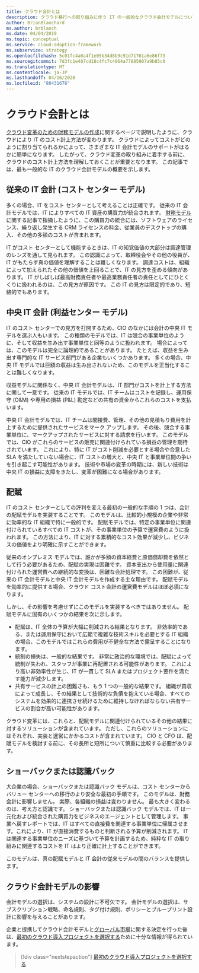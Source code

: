```yaml
---
title: クラウド会計とは
description: クラウド移行への取り組みに伴う IT の一般的なクラウド会計モデルについて、Azure 向けのクラウド導入フレームワークを使用して理解します。
author: BrianBlanchard
ms.author: brblanch
ms.date: 04/04/2019
ms.topic: conceptual
ms.service: cloud-adoption-framework
ms.subservice: strategy
ms.openlocfilehash: 5c01fc4a0a4f1e05b34d8b9c91d71761a6e86f73
ms.sourcegitcommit: 7d3fc1e407cd18c4fc7c4964a77885907a9b85c0
ms.translationtype: HT
ms.contentlocale: ja-JP
ms.lasthandoff: 04/16/2020
ms.locfileid: "80431676"
---
```

<!-- cSpell:ignore CIOs -->

<!-- markdownlint-disable MD026 -->

# <a name="what-is-cloud-accounting"></a>クラウド会計とは

[クラウド変革のための財務モデルの作成](./financial-models.md)に関するページで説明したように、クラウドにより IT のコスト計上方法が変わります。 クラウドによってコストがどのように割り当てられるかによって、さまざまな IT 会計モデルのサポートがはるかに簡単になります。 したがって、クラウド変革の取り組みに着手する前に、クラウドのコスト計上方法を理解しておくことが重要となります。 この記事では、最も一般的な IT のクラウド会計モデルの概要を示します。

## <a name="traditional-it-accounting-cost-center-model"></a>従来の IT 会計 (コスト センター モデル)

多くの場合、IT をコスト センターとして考えることは正確です。 従来の IT 会計モデルでは、IT によりすべての IT 資産の購買力が統合されます。 [財務モデル](./financial-models.md)に関する記事で指摘したように、この購買力の統合には、ソフトウェアのライセンス、繰り返し発生する CRM ライセンスの料金、従業員のデスクトップの購入、その他の多額のコストが含まれます。

IT がコスト センターとして機能するときは、IT の知覚価値の大部分は調達管理のレンズを通して見られます。 この認識によって、取締役会やその他の役員が、IT がもたらす真の価値を理解することは難しくなります。 調達コストは、組織によって加えられたその他の価値を上回ることで、IT の見方を歪める傾向があります。 IT がしばしば最高財務責任者や最高業務責任者の責任としてにひとくくりに扱われるのは、この見方が原因です。 この IT の見方は限定的であり、短絡的でもあります。

## <a name="central-it-accounting-profit-center-model"></a>中央 IT 会計 (利益センター モデル)

IT のコスト センターでの見方を打開するため、CIO のなかには会計の中央 IT モデルを選ぶ人もいます。 この種類のモデルでは、IT は競合の事業単位のように、そして収益を生み出す事業単位と同等のように扱われます。 場合によっては、このモデルは完全に論理的であることがあります。 たとえば、収益を生み出す専門的な IT サービス部門がある企業もいくつかあります。 多くの場合、中央 IT モデルでは巨額の収益は生み出されないため、このモデルを正当化することは難しくなります。

収益モデルに関係なく、中央 IT 会計モデルは、IT 部門がコストを計上する方法に関して一意です。 従来の IT モデルでは、IT チームはコストを記録し、運用保守 (O&M) や専用の損益 (P&L) 勘定などの共有の資金からこれらのコストを支払います。

中央 IT 会計モデルでは、IT チームは間接費、管理、その他の見積もり費用を計上するために提供されたサービスをマーク アップします。 その後、競合する事業単位に、マークアップされたサービスに対する請求を行います。 このモデルでは、CIO がこれらのサービスの販売に関連付けられている損益の管理を期待されています。 これにより、特に IT がコスト削減を必要とする場合や合意した SLA を満たしていない場合に、IT コストの増大と、中央 IT と事業単位間の争いを引き起こす可能性があります。 技術や市場の変革の時期には、新しい技術は中央 IT の損益に支障をきたし、変革が困難になる場合があります。

## <a name="chargeback"></a>配賦

IT のコスト センターとしての評判を変える最初の一般的な手順の 1 つは、会計の配賦モデルを実装することです。 このモデルは、比較的小規模の企業や非常に効率的な IT 組織で特に一般的です。 配賦モデルでは、特定の事業単位に関連付けられているすべての IT コストが、その事業単位の予算で運営費のように扱われます。 この方法により、IT に対する累積的なコスト効果が減少し、ビジネスの価値をより明確に示すことができます。

従来のオンプレミス モデルでは、誰かが多額の資本経費と原価償却費を依然として行う必要があるため、配賦の実現は困難です。 資本支出から使用量に関連付けられた運営費への継続的な変換は、困難な会計処理です。 この困難が、従来の IT 会計モデルと中央 IT 会計モデルを作成する主な理由です。 配賦モデルを効率的に提供する場合、クラウド コスト会計の運営費モデルはほぼ必須になります。

しかし、その影響を考慮せずにこのモデルを実装するべきではありません。 配賦モデルに固有のいくつかの結果を次に示します。

- 配賦は、IT 全体の予算が大幅に削減される結果となります。 非効率的である、または運用保守において広範で複雑な技術スキルを必要とする IT 組織の場合、このモデルではこれらの費用が不健全な方法で露呈することになります。
- 統制の損失は、一般的な結果です。 非常に政治的な環境では、配賦によって統制が失われ、スタッフが事業に再配置される可能性があります。 これにより高い非効率性が生じ、IT が一貫して SLA またはプロジェクト要件を満たす能力が減少します。
- 共有サービスの計上の困難さも、もう 1 つの一般的な結果です。 組織が買収によって成長し、その結果として技術的な負債を抱えている場合、すべてのシステムを効果的に連携させ続けるために維持しなければならない共有サービスの割合が高い可能性があります。

クラウド変革には、これらと、配賦モデルに関連付けられているその他の結果に対するソリューションが含まれています。 ただし、これらのソリューションにはそれぞれ、実装と運営にかかるコストが含まれています。 CIO と CFO は、配賦モデルを検討する前に、その長所と短所について慎重に比較する必要があります。

## <a name="showback-or-awareness-back"></a>ショーバックまたは認識バック

大企業の場合、ショーバックまたは認識バック モデルは、コスト センターからバリュー センターへの移行のより安全な最初の手順です。 このモデルは、財務会計に影響しません。 実際、各組織の損益は変わりません。 最も大きく変わるのは、考え方と認識です。 ショーバックまたは認識バック モデルでは、IT は一元化および統合された購買力をビジネスのエージェントとして管理します。 事業へ戻すレポートでは、IT はすべての直接費を関連する事業単位に帰属させます。これにより、IT が直接消費するものと判断される予算が削減されます。 IT は関連する事業単位のニーズに基づいて予算を計画するため、純粋な IT の取り組みに関連するコストを IT はより正確に計上することができます。

このモデルは、真の配賦モデルと IT 会計の従来モデルの間のバランスを提供します。

## <a name="impact-of-cloud-accounting-models"></a>クラウド会計モデルの影響

会計モデルの選択は、システムの設計に不可欠です。 会計モデルの選択は、サブスクリプション戦略、命名規則、タグ付け規則、ポリシーとブループリント設計に影響を与えることがあります。

企業と提携してクラウド会計モデルと[グローバル市場](./global-markets.md)に関する決定を行った後は、[最初のクラウド導入プロジェクトを選択する](./first-adoption-project.md)ために十分な情報が得られています。

> [!div class="nextstepaction"]
> [最初のクラウド導入プロジェクトを選択する](./first-adoption-project.md)
